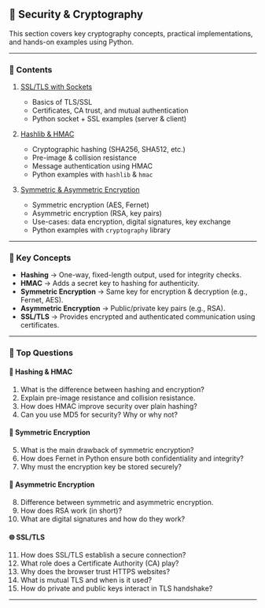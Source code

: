 ## 🔐 Security & Cryptography

This section covers key cryptography concepts, practical implementations, and hands-on examples using Python.  

---

### 📑 Contents

1. [SSL/TLS with Sockets](./SSL-TLS%20with%20Sockets.md)  
   - Basics of TLS/SSL  
   - Certificates, CA trust, and mutual authentication  
   - Python socket + SSL examples (server & client)  

2. [Hashlib & HMAC](./Hashlib%20&%20HMAC.md)  
   - Cryptographic hashing (SHA256, SHA512, etc.)  
   - Pre-image & collision resistance  
   - Message authentication using HMAC  
   - Python examples with `hashlib` & `hmac`  

3. [Symmetric & Asymmetric Encryption](./Symmetric%20&%20Asymmetric%20Encryption.md)  
   - Symmetric encryption (AES, Fernet)  
   - Asymmetric encryption (RSA, key pairs)  
   - Use-cases: data encryption, digital signatures, key exchange  
   - Python examples with `cryptography` library  

---

### 📌 Key Concepts

- **Hashing** → One-way, fixed-length output, used for integrity checks.  
- **HMAC** → Adds a secret key to hashing for authenticity.  
- **Symmetric Encryption** → Same key for encryption & decryption (e.g., Fernet, AES).  
- **Asymmetric Encryption** → Public/private key pairs (e.g., RSA).  
- **SSL/TLS** → Provides encrypted and authenticated communication using certificates.  

---

### 🎯 Top Questions

#### 🔑 Hashing & HMAC
1. What is the difference between hashing and encryption?  
2. Explain pre-image resistance and collision resistance.  
3. How does HMAC improve security over plain hashing?  
4. Can you use MD5 for security? Why or why not?  

#### 🔐 Symmetric Encryption
5. What is the main drawback of symmetric encryption?  
6. How does Fernet in Python ensure both confidentiality and integrity?  
7. Why must the encryption key be stored securely?  

#### 🔑 Asymmetric Encryption
8. Difference between symmetric and asymmetric encryption.  
9. How does RSA work (in short)?  
10. What are digital signatures and how do they work?  

#### 🌐 SSL/TLS
11. How does SSL/TLS establish a secure connection?  
12. What role does a Certificate Authority (CA) play?  
13. Why does the browser trust HTTPS websites?  
14. What is mutual TLS and when is it used?  
15. How do private and public keys interact in TLS handshake?  

---
